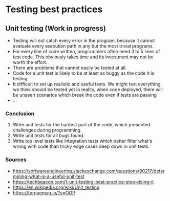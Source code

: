 # Testing best practices

## Unit testing (Work in progress)

* Testing will not catch every error in the program, because it cannot evaluate every execution path in any but the most trivial programs.
* For every line of code written, programmers often need 3 to 5 lines of test code. This obviously takes time and its investment may not be worth the effort. 
* There are problems that cannot easily be tested at all.
* Code for a unit test is likely to be at least as buggy as the code it is testing.
* It difficult to set up realistic and useful tests. We might test everything we think should be tested yet in reality, when code deployed, there will be unseen scenarios which break the code even if tests are passing
* ...

### Conclusion

1. Write unit tests for the hardest part of the code, which presented challenges during programming.
2. Write unit tests for all bugs found. 
3. Write top level tests like integration tests which better filter what's wrong with code than tricky edge cases deep down in unit tests.


### Sources 

*  https://softwareengineering.stackexchange.com/questions/90217/determining-what-is-a-useful-unit-test
* https://techbeacon.com/1-unit-testing-best-practice-stop-doing-it
* https://en.wikipedia.org/wiki/Unit_testing
* https://torquemag.io/?s=OOP

